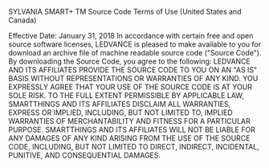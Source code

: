 SYLVANIA SMART+ TM Source Code Terms of Use
(United States and Canada)

Effective Date: January 31, 2018
In accordance with certain free and open source software licenses, LEDVANCE is pleased to make available to you for download an archive file of machine readable source code ("Source Code"). By downloading the Source Code, you agree to the following:
LEDVANCE AND ITS AFFILIATES PROVIDE THE SOURCE CODE TO YOU ON AN "AS IS" BASIS WITHOUT REPRESENTATIONS OR WARRANTIES OF ANY KIND. YOU EXPRESSLY AGREE THAT YOUR USE OF THE SOURCE CODE IS AT YOUR SOLE RISK. TO THE FULL EXTENT PERMISSIBLE BY APPLICABLE LAW, SMARTTHINGS AND ITS AFFILIATES DISCLAIM ALL WARRANTIES, EXPRESS OR IMPLIED, INCLUDING, BUT NOT LIMITED TO, IMPLIED WARRANTIES OF MERCHANTABILITY AND FITNESS FOR A PARTICULAR PURPOSE. SMARTTHINGS AND ITS AFFILIATES WILL NOT BE LIABLE FOR ANY DAMAGES OF ANY KIND ARISING FROM THE USE OF THE SOURCE CODE, INCLUDING, BUT NOT LIMITED TO DIRECT, INDIRECT, INCIDENTAL, PUNITIVE, AND CONSEQUENTIAL DAMAGES.
